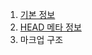 1. [기본 정보](https://github.com/websbangjuyoung/test/blob/master/theme/webs202003/001_base.md) 
2. [HEAD 메타 정보](https://github.com/websbangjuyoung/test/blob/master/theme/webs202003/002_head_meta.md) 
3. 마크업 구조
